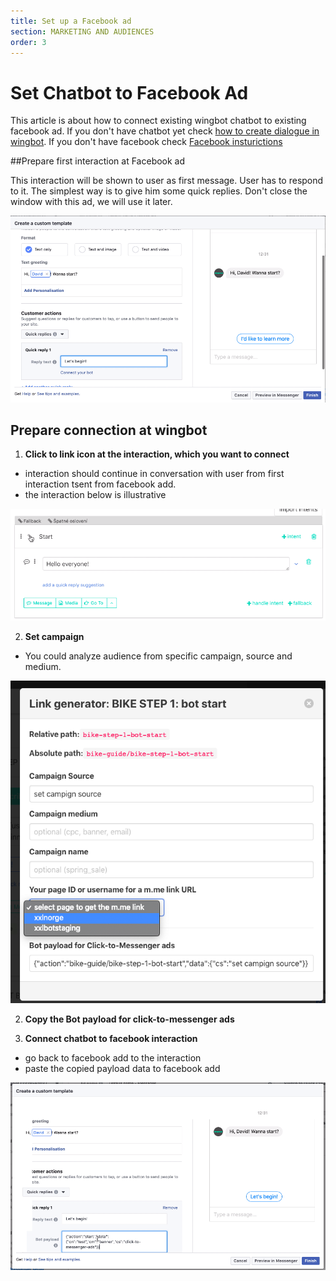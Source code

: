 ```yaml
---
title: Set up a Facebook ad
section: MARKETING AND AUDIENCES
order: 3
---
```


# Set Chatbot to Facebook Ad

This article is about how to connect existing wingbot chatbot to existing facebook ad. If you don't have chatbot yet check [how to create dialogue in wingbot](buildingABot/createDialogue/create_dialogue.md). If you don't have facebook check [Facebook insturictions](https://www.facebook.com/business/help/1361486070635113)


##Prepare first interaction at Facebook ad

This interaction will be shown to user as first message. User has to respond to it. The simplest way is to give him some quick replies. Don't close the window with this ad, we will use it later.

![set state](./image1.png)

## Prepare connection at wingbot

1. **Click to link icon at the interaction, which you want to connect**

  + interaction should continue in conversation with user from first interaction tsent from facebook add.
  + the interaction below is illustrative

  ![set state](./image3.png)

2. **Set campaign**

  - You could analyze audience from specific campaign, source and medium. 

  ![set state](./image4.png)

2. **Copy the Bot payload for click-to-messenger ads**


3. **Connect chatbot to facebook interaction**

  - go back to facebook add to the interaction
  - paste the copied payload data to facebook add

  ![set state](./image2.png)